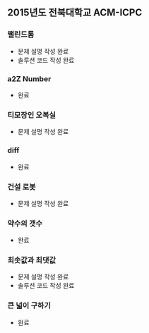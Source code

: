 ## 2015년도 전북대학교 ACM-ICPC

### 팰린드롬

- 문제 설명 작성 완료
- 솔루션 코드 작성 완료

### a2Z Number

- 완료

### 티모장인 오복실

- 문제 설명 작성 완료

### diff

- 완료

### 건설 로봇

- 문제 설명 작성 완료

### 약수의 갯수

- 완료

### 최솟값과 최댓값

- 문제 설명 작성 완료
- 솔루션 코드 작성 완료

### 큰 넓이 구하기

- 완료
